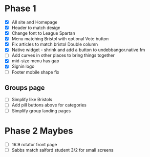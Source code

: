 Phase 1
=======
- [x] All site and Homepage
- [x] Header to match design
- [x] Change font to League Spartan
- [x] Menu matching Bristol with optional Vote button
- [x] Fix articles to match bristol Double column
- [x] Native widget - shrink and add a button to undebbangor.native.fm
- [ ] Add curves in other places to bring things together
- [x] mid-size menu has gap
- [x] Signin logo
- [ ] Footer mobile shape fix

Groups page
------
- [ ] Simplify like Bristols
- [ ] Add pill buttons above for categories
- [ ] Simplify group landing pages

Phase 2 Maybes
==========
- [ ] 16:9 rotator front page
- [ ] Sabbs match salford student 3/2 for small screens
